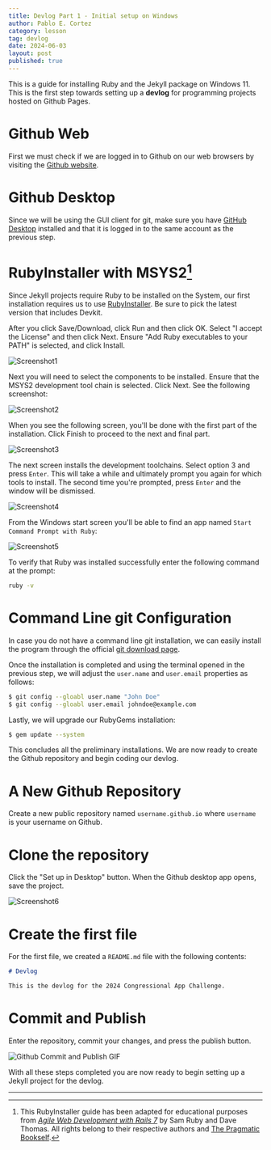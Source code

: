 ```yaml
---
title: Devlog Part 1 - Initial setup on Windows
author: Pablo E. Cortez
category: lesson
tag: devlog
date: 2024-06-03
layout: post
published: true
---
```


This is a guide for installing Ruby and the Jekyll package on Windows 11. This is the first step towards setting up a **devlog** for programming projects hosted on Github Pages.

# Github Web

First we must check if we are logged in to Github on our web browsers by visiting the [Github website](https://github.com).

# Github Desktop

Since we will be using the GUI client for git, make sure you have [GitHub Desktop](https://desktop.github.com/) installed and that it is logged in to the same account as the previous step.

# RubyInstaller with MSYS2[^1]

[^1]: This RubyInstaller guide has been adapted for educational purposes from [*Agile Web Development with Rails 7*](https://pragprog.com/titles/rails7/agile-web-development-with-rails-7/) by Sam Ruby and Dave Thomas. All rights belong to their respective authors and [The Pragmatic Bookself](https://pragprog.com/).

Since Jekyll projects require Ruby to be installed on the System, our first installation requires us to use [RubyInstaller](https://rubyinstaller.org/downloads). Be sure to pick the latest version that includes Devkit.

After you click Save/Download, click Run and then click OK. Select "I accept the License" and then click Next. Ensure "Add Ruby executables to your PATH" is selected, and click Install.

![Screenshot1](/blog/assets/img/devlog1.png)

Next you will need to select the components to be installed. Ensure that the MSYS2 development tool chain is selected. Click Next. See the following screenshot:


![Screenshot2](/blog/assets/img/devlog2.png)

When you see the following screen, you'll be done with the first part of the installation. Click Finish to proceed to the next and final part. 

![Screenshot3](/blog/assets/img/devlog3.png)

The next screen installs the development toolchains. Select option 3 and press `Enter`. This will take a while and ultimately prompt you again for which tools to install. The second time you're prompted, press `Enter` and the window will be dismissed.

![Screenshot4](/blog/assets/img/devlog4.png)

From the Windows start screen you'll be able to find an app named `Start Command Prompt with Ruby`:

![Screenshot5](/blog/assets/img/devlog5.png)

To verify that Ruby was installed successfully enter the following command at the prompt:

```sh
ruby -v
```

# Command Line git Configuration

In case you do not have a command line git installation, we can easily install the program through the official [git download page](https://git-scm.com/download/win). 

Once the installation is completed and using the terminal opened in the previous step, we will adjust the `user.name` and `user.email` properties as follows:

```sh
$ git config --gloabl user.name "John Doe"
$ git config --gloabl user.email johndoe@example.com
```

Lastly, we will upgrade our RubyGems installation:

```sh
$ gem update --system
```

This concludes all the preliminary installations. We are now ready to create the Github repository and begin coding our devlog.

# A New Github Repository

Create a new public repository named `username.github.io` where `username` is your username on Github.


# Clone the repository

Click the "Set up in Desktop" button. When the Github desktop app opens, save the project.

![Screenshot6](/blog/assets/img/devlog6.png)

# Create the first file

For the first file, we created a `README.md` file with the following contents:

```markdown
# Devlog

This is the devlog for the 2024 Congressional App Challenge.
```

# Commit and Publish

Enter the repository, commit your changes, and press the publish button.

![Github Commit and Publish GIF](https://pages.github.com/images/desktop-demo@2x.gif)

With all these steps completed you are now ready to begin setting up a Jekyll project for the devlog.

---






